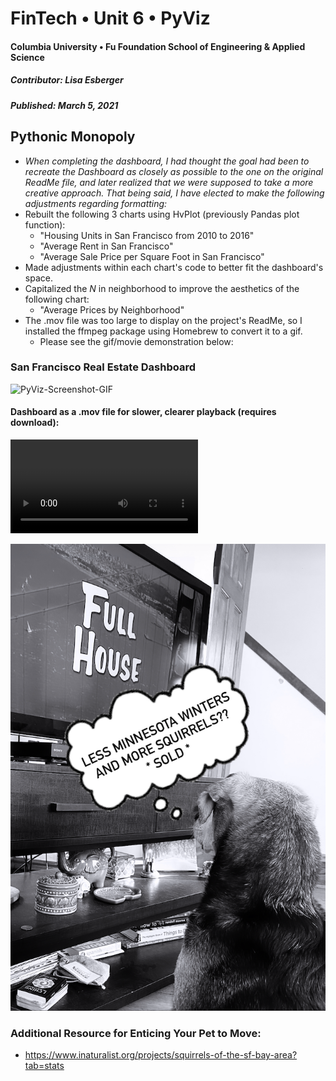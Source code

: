 # FinTech • Unit 6 • PyViz
#### Columbia University • Fu Foundation School of Engineering & Applied Science
##### Contributor:  Lisa Esberger
##### Published:  March 5, 2021

## Pythonic Monopoly

* *When completing the dashboard, I had thought the goal had been to recreate the Dashboard as closely as possible to the one on the original ReadMe file, and later realized that we were supposed to take a more creative approach.  That being said, I have elected to make the following adjustments regarding formatting:*  
* Rebuilt the following 3 charts using HvPlot (previously Pandas plot function):
  * "Housing Units in San Francisco from 2010 to 2016"
  * "Average Rent in San Francisco"
  * "Average Sale Price per Square Foot in San Francisco"
* Made adjustments within each chart's code to better fit the dashboard's space.
* Capitalized the *N* in neighborhood to improve the aesthetics of the following chart:
  * "Average Prices by Neighborhood"
* The .mov file was too large to display on the project's ReadMe, so I installed the ffmpeg package using Homebrew to convert it to a gif.  
  * Please see the gif/movie demonstration below:

### San Francisco Real Estate Dashboard
![PyViz-Screenshot-GIF](https://github.com/1monalisa1/06-PyViz/blob/9690c69cc22e3d0d5bc3ef6c6eaa4d7228637292/Data/FullMovie.gif)

#### Dashboard as a .mov file for slower, clearer playback (requires download):
![PyViz-Screenshot](https://github.com/1monalisa1/06-PyViz/blob/993e9d16d282eed8615f69211aeafae20fddb6c8/Lisa-06-PyViz.mov)

![Mona-Full-House](https://github.com/1monalisa1/06-PyViz/blob/4d41a02d9ac9aa663467a76e142b4fc532254d2b/Data/04-Mona-Full-House.png)
### Additional Resource for Enticing Your Pet to Move:
* https://www.inaturalist.org/projects/squirrels-of-the-sf-bay-area?tab=stats
